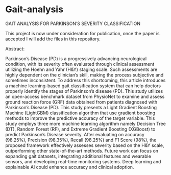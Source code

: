 # Gait-analysis
GAIT ANALYSIS FOR PARKINSON’S SEVERITY CLASSIFICATION

This project is now under consideration for publication, once the paper is accepted I will add the files in this repository.

Abstract:

Parkinson’s Disease (PD) is a progressively advancing neurological condition, with its severity often evaluated through clinical assessment utilizing the Hoehn and Yahr (H&Y) staging scale.
Such assessments are highly dependent on the clinician’s skill, making the process subjective
and sometimes inconsistent. To address this shortcoming, this article introduces a machine
learning-based gait classification system that can help doctors properly identify the stages of
Parkinson’s disease (PD). This study utilizes an open-access benchmark dataset from PhysioNet
to examine and assess ground reaction force (GRF) data obtained from patients diagnosed with
Parkinson’s Disease (PD). This study presents a Light Gradient Boosting Machine (LightGBM)
classification algorithm that use gradient boosting methods to improve the predictive accuracy of
the target variable. This study employs three more machine learning algorithm namely Decision
Tree (DT), Random Forest (RF), and Extreme Gradient Boosting (XGBoost) to predict Parkinson’s
Disease severity. After evaluating on accuracy (98.25%), Precision (98.35%), Recall (98.25%)
and F1 Score (98%), the proposed framework effectively assesses severity based on the
H&Y scale, outperforming other state-of-the-art methods. Future work can focus on expanding
gait datasets, integrating additional features and wearable sensors, and developing real-time
monitoring systems. Deep learning and explainable AI could enhance accuracy and clinical
adoption.
